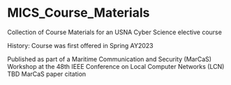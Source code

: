 # MICS_Course_Materials
Collection of Course Materials for an USNA Cyber Science elective course

History:
Course was first offered in Spring AY2023

Published as part of a Maritime Communication and Security (MarCaS) Workshop at the 48th IEEE Conference on Local Computer Networks (LCN)
TBD MarCaS paper citation
